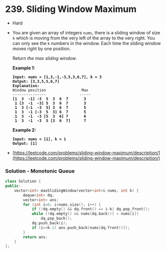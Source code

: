 # 239. Sliding Window Maximum

* Hard
*   You are given an array of integers `nums`, there is a sliding window of size `k` which is moving from the very left of the array to the very right. You can only see the `k` numbers in the window. Each time the sliding window moves right by one position.

    Return _the max sliding window_.

    &#x20;

    **Example 1:**

    <pre><code><strong>Input: nums = [1,3,-1,-3,5,3,6,7], k = 3
    </strong><strong>Output: [3,3,5,5,6,7]
    </strong><strong>Explanation: 
    </strong>Window position                Max
    ---------------               -----
    <strong>[1  3  -1] -3  5  3  6  7       3
    </strong><strong> 1 [3  -1  -3] 5  3  6  7       3
    </strong><strong> 1  3 [-1  -3  5] 3  6  7       5
    </strong><strong> 1  3  -1 [-3  5  3] 6  7       5
    </strong><strong> 1  3  -1  -3 [5  3  6] 7       6
    </strong><strong> 1  3  -1  -3  5 [3  6  7]      7
    </strong></code></pre>

    **Example 2:**

    <pre><code><strong>Input: nums = [1], k = 1
    </strong><strong>Output: [1]
    </strong></code></pre>
* [https://leetcode.com/problems/sliding-window-maximum/description/](https://leetcode.com/problems/sliding-window-maximum/description/)

### Solution - Monotonic Queue

```cpp
class Solution {
public:
    vector<int> maxSlidingWindow(vector<int>& nums, int k) {
        deque<int> dq;
        vector<int> ans;
        for (int i=0; i<nums.size(); i++) {
            if (!dq.empty() && dq.front() == i-k) dq.pop_front();
            while (!dq.empty() && nums[dq.back()] < nums[i])
                dq.pop_back();
            dq.push_back(i);
            if (i>=k-1) ans.push_back(nums[dq.front()]);
        }
        return ans;
    }
};
```
